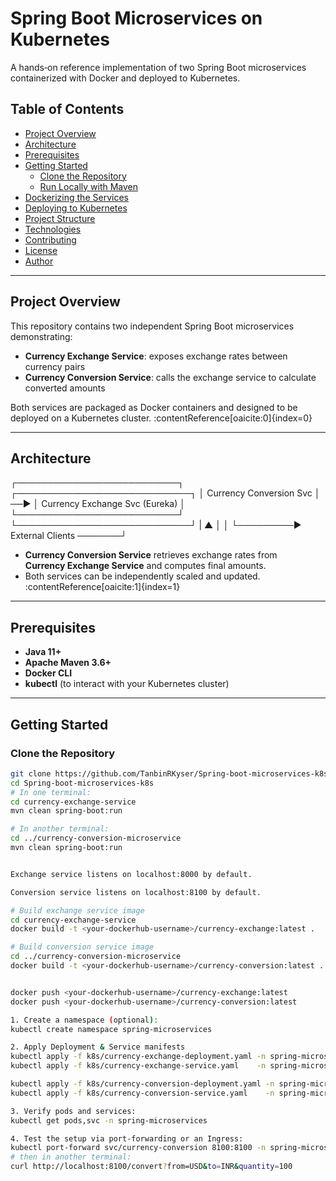 # Spring Boot Microservices on Kubernetes

A hands‑on reference implementation of two Spring Boot microservices containerized with Docker and deployed to Kubernetes.  

## Table of Contents

- [Project Overview](#project-overview)  
- [Architecture](#architecture)  
- [Prerequisites](#prerequisites)  
- [Getting Started](#getting-started)  
  - [Clone the Repository](#clone-the-repository)  
  - [Run Locally with Maven](#run-locally-with-maven)  
- [Dockerizing the Services](#dockerizing-the-services)  
- [Deploying to Kubernetes](#deploying-to-kubernetes)  
- [Project Structure](#project-structure)  
- [Technologies](#technologies)  
- [Contributing](#contributing)  
- [License](#license)  
- [Author](#author)  

---

## Project Overview

This repository contains two independent Spring Boot microservices demonstrating:

- **Currency Exchange Service**: exposes exchange rates between currency pairs  
- **Currency Conversion Service**: calls the exchange service to calculate converted amounts  

Both services are packaged as Docker containers and designed to be deployed on a Kubernetes cluster. :contentReference[oaicite:0]{index=0}  

---

## Architecture

┌──────────────────────────┐ ┌────────────────────────────┐
│ Currency Conversion Svc │ ──▶ │ Currency Exchange Svc (Eureka) │
└──────────────────────────┘ └────────────────────────────┘
| ▲
│ │
└─────────► External Clients ───────┘

- **Currency Conversion Service** retrieves exchange rates from  
  **Currency Exchange Service** and computes final amounts.  
- Both services can be independently scaled and updated. :contentReference[oaicite:1]{index=1}  

---

## Prerequisites

- **Java 11+**  
- **Apache Maven 3.6+**  
- **Docker CLI**  
- **kubectl** (to interact with your Kubernetes cluster)  

---

## Getting Started

### Clone the Repository

```bash
git clone https://github.com/TanbinRKyser/Spring-boot-microservices-k8s.git
cd Spring-boot-microservices-k8s
# In one terminal:
cd currency-exchange-service
mvn clean spring-boot:run

# In another terminal:
cd ../currency-conversion-microservice
mvn clean spring-boot:run


Exchange service listens on localhost:8000 by default.

Conversion service listens on localhost:8100 by default.

# Build exchange service image
cd currency-exchange-service
docker build -t <your-dockerhub-username>/currency-exchange:latest .

# Build conversion service image
cd ../currency-conversion-microservice
docker build -t <your-dockerhub-username>/currency-conversion:latest .


docker push <your-dockerhub-username>/currency-exchange:latest
docker push <your-dockerhub-username>/currency-conversion:latest

1. Create a namespace (optional):
kubectl create namespace spring-microservices

2. Apply Deployment & Service manifests
kubectl apply -f k8s/currency-exchange-deployment.yaml -n spring-microservices
kubectl apply -f k8s/currency-exchange-service.yaml    -n spring-microservices

kubectl apply -f k8s/currency-conversion-deployment.yaml -n spring-microservices
kubectl apply -f k8s/currency-conversion-service.yaml    -n spring-microservices

3. Verify pods and services:
kubectl get pods,svc -n spring-microservices

4. Test the setup via port-forwarding or an Ingress:
kubectl port-forward svc/currency-conversion 8100:8100 -n spring-microservices
# then in another terminal:
curl http://localhost:8100/convert?from=USD&to=INR&quantity=100


